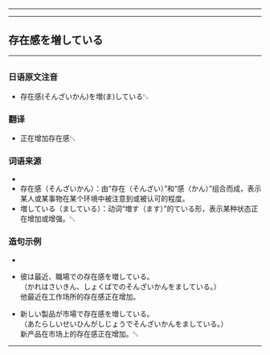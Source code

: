 # 
___
___
## 存在感を増している
___
## 
### 日语原文注音
- 存在感(そんざいかん)を増(ま)している␃


### 翻译
- 正在增加存在感␃


### 词语来源
- 
- 存在感（そんざいかん）：由“存在（そんざい）”和“感（かん）”组合而成，表示某人或某事物在某个环境中被注意到或被认可的程度。
- 増している（ましている）：动词“増す（ます）”的ている形，表示某种状态正在增加或增强。␃


### 造句示例
- 
- 彼は最近、職場での存在感を増している。  
  （かれはさいきん、しょくばでのそんざいかんをましている。）  
  他最近在工作场所的存在感正在增加。

- 新しい製品が市場で存在感を増している。  
  （あたらしいせいひんがしじょうでそんざいかんをましている。）  
  新产品在市场上的存在感正在增加。␃
___
